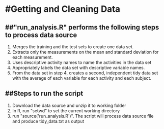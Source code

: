 #Getting and Cleaning Data
=========================

##"run_analysis.R" performs the following steps to process data source
----------------------------------------------------------------------
 1. Merges the training and the test sets to create one data set.
 2. Extracts only the measurements on the mean and standard deviation for each measurement. 
 3. Uses descriptive activity names to name the activities in the data set
 4. Appropriately labels the data set with descriptive variable names. 
 5. From the data set in step 4, creates a second, independent tidy data set with the average of each variable for each activity      and each subject.

##Steps to run the script
--------------
 1. Download the data source and unzip it to working folder 
 2. In R, run "setwd" to set the current working directory
 3. run "source('run_analysis.R')". The script will process data source file and produce
    tidy_data.txt as output

